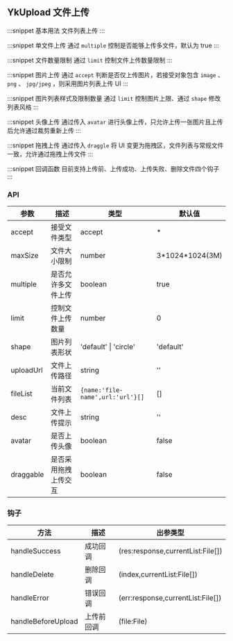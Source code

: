 ## YkUpload 文件上传

:::snippet
基本用法
文件列表上传
<UploadPrimary/>
:::

:::snippet
单文件上传
通过 `multiple` 控制是否能够上传多文件，默认为 true
<UploadSingleFile/>
:::

:::snippet
文件数量限制
通过 `limit` 控制文件上传数量限制
<UploadLimit/>
:::

:::snippet
图片上传
通过 `accept` 判断是否仅上传图片，若接受对象包含 `image` 、 `png` 、 `jpg/jpeg` ，则采用图片列表上传 UI
<UploadPicture/>
:::

:::snippet
图片列表样式及限制数量
通过 `limit` 控制图片上限、通过 `shape` 修改列表风格
<UploadPictureCircle/>
:::

:::snippet
头像上传
通过传入 `avatar` 进行头像上传，只允许上传一张图片且上传后允许通过裁剪重新上传
<UploadAvatar/>
:::

:::snippet
拖拽上传
通过传入 `draggle` 将 UI 变更为拖拽区，文件列表与常规文件一致，允许通过拖拽上传文件
<UploadDraggle/>
:::

:::snippet
回调函数
目前支持上传前、上传成功、上传失败、删除文件四个钩子
<UploadCallback/>
:::

### API

| 参数      | 描述                 | 类型                             | 默认值            |
| --------- | -------------------- | -------------------------------- | ----------------- |
| accept    | 接受文件类型         | accept                           | \*                |
| maxSize   | 文件大小限制         | number                           | 3\*1024\*1024(3M) |
| multiple  | 是否允许多文件上传   | boolean                          | true              |
| limit     | 控制文件上传数量     | number                           | 0                 |
| shape     | 图片列表形状         | 'default' \| 'circle'            | 'default'         |
| uploadUrl | 文件上传路径         | string                           | ''                |
| fileList  | 当前文件列表         | `{name:'file-name',url:'url'}[]` | []                |
| desc      | 文件上传提示         | string                           | ''                |
| avatar    | 是否上传头像         | boolean                          | false             |
| draggable | 是否采用拖拽上传交互 | boolean                          | false             |

### 钩子

| 方法               | 描述       | 出参类型                          |
| ------------------ | ---------- | --------------------------------- |
| handleSuccess      | 成功回调   | (res:response,currentList:File[]) |
| handleDelete       | 删除回调   | (index,currentList:File[])        |
| handleError        | 错误回调   | (err:response,currentList:File[]) |
| handleBeforeUpload | 上传前回调 | (file:File)                       |
